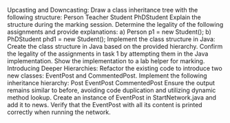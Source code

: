 Upcasting and Downcasting:
Draw a class inheritance tree with the following structure:
Person
Teacher
Student
PhDStudent
Explain the structure during the marking session.
Determine the legality of the following assignments and provide explanations:
a) Person p1 = new Student();
b) PhDStudent phd1 = new Student();
Implement the class structure in Java:
Create the class structure in Java based on the provided hierarchy.
Confirm the legality of the assignments in task 1 by attempting them in the Java implementation.
Show the implementation to a lab helper for marking.
Introducing Deeper Hierarchies:
Refactor the existing code to introduce two new classes: EventPost and CommentedPost.
Implement the following inheritance hierarchy:
Post
EventPost
CommentedPost
Ensure the output remains similar to before, avoiding code duplication and utilizing dynamic method lookup.
Create an instance of EventPost in StartNetwork.java and add it to news.
Verify that the EventPost with all its content is printed correctly when running the network.
